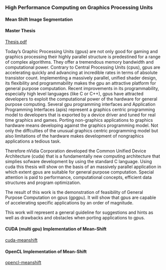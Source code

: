 ### High Performance Computing on Graphics Processing Units
#### Mean Shift Image Segmentation
#### Master Thesis
[Thesis.pdf](https://github.com/zvonkok/gpu-meanshift-segmentation/latex/Thesis/trunk/Thesis.pdf)

Today’s Graphic Processing Units (gpus) are not only good for gaming
and graphics processing their highly parallel structure is predestined for
a range of complex algorithms. They offer a tremendous memory bandwidth
and computational power. Contrary to Central Processing Units
(cpus), gpus are accelerating quickly and advancing at incredible rates
in terms of absolute transistor count. Implementing a massively parallel,
unified shader design, its flexibility and programmability makes the
gpu an attractive platform for general purpose computation. Recent improvements
in its programmability, especially high level languages (like
C or C++), gpus have attracted developers to exploit the computational
power of the hardware for general purpose computing.
Several gpu programming interfaces and Application Programming
Interfaces (apis) represent a graphics centric programming model to
developers that is exported by a device driver and tuned for real time
graphics and games. Porting non-graphics applications to graphics
hardware means developing against the graphics programming model.
Not only the diffculties of the unusual graphics centric programming
model but also limitations of the hardware makes development of nongraphics
applications a tedious task.

Therefore nVidia Corporation developed the Common Unified
Device Architecture (cuda) that is a fundamentally new computing 
architecture that simplies sofware development by using the standard C
language. Using cuda this thesis will show on the basis of an massively
parallel application in which extent gpus are suitable for general purpose
computation. Special attention is paid to performance, computational
concepts, efficient data structures and program optimization.

The result of this work is the demonstration of feasibility of General
Purpose Computation on gpus (gpgpu). It will show that gpus are
capable of accelerating specific applications by an order of magnitude.

This work will represent a general guideline for suggestions and hints
as well as drawbacks and obstacles when porting applications to gpus.

#### CUDA (multi gpu) Implementation of Mean-Shift
[cuda-meanshift](https://github.com/zvonkok/gpu-meanshift-segmentation/tree/master/code/meanshiftfilter/trunk)
#### OpenCL Implementation of Mean-Shift
[opencl-meanshift](https://github.com/zvonkok/gpu-meanshift-segmentation/tree/master/code/meanshiftfilter/branches/oclmeanshiftfilter)
